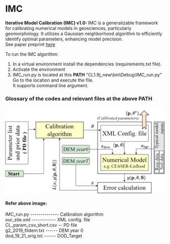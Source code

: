 # IMC
**Iterative Model Calibration (IMC) v1.0:** IMC is a generalizable framework for calibrating numerical models in geosciences, particularly geomorphology. It utilizes a Gaussian neighborhood algorithm to efficiently identify optimal parameters, enhancing model precision.  
See paper preprint [here](https://egusphere.copernicus.org/preprints/2024/egusphere-2024-1191/)

To run the IMC algorithm:
1) In a virtual environment install the dependencies (requirements.txt file).
2) Activate the environment
3) IMC_run.py is located at this **PATH** "CL1.9j_new\bin\Debug\IMC_run.py"  
   Go to the location and execute the file.  
   It supports command line argument.  

### Glossary of the codes and relevant files at the above PATH
![Complete IMC setup](image.jpg)
#### Refer above image:
IMC_run.py -------------- Calibration algorithm  
our_site.xml ------------ XML config. file  
CL_param_csv_short.csv -- PD file  
g2_2019_fildem.txt ------ DEM year 0  
dod_19_21_orig.txt ------ DOD_Target  
